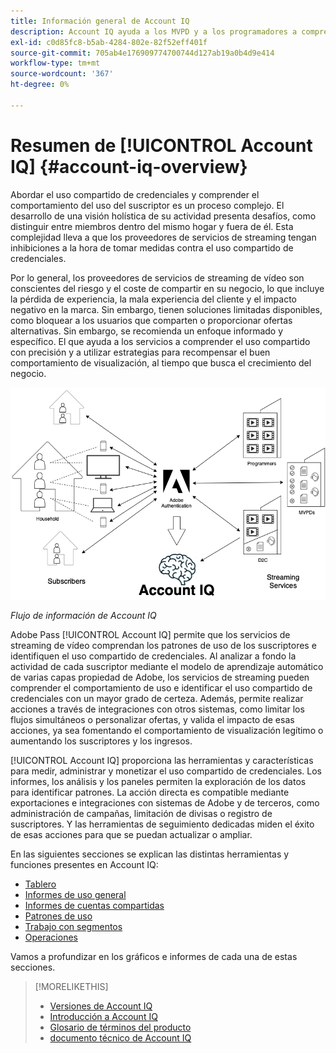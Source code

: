 ```yaml
---
title: Información general de Account IQ
description: Account IQ ayuda a los MVPD y a los programadores a comprender los riesgos para sus ingresos y operaciones comerciales, y a determinar las acciones más eficaces que deben realizarse para mitigar los impactos del fraude de credenciales.
exl-id: c0d85fc8-b5ab-4284-802e-82f52eff401f
source-git-commit: 705ab4e176909774700744d127ab19a0b4d9e414
workflow-type: tm+mt
source-wordcount: '367'
ht-degree: 0%

---
```


# Resumen de [!UICONTROL Account IQ] {#account-iq-overview}

Abordar el uso compartido de credenciales y comprender el comportamiento del uso del suscriptor es un proceso complejo. El desarrollo de una visión holística de su actividad presenta desafíos, como distinguir entre miembros dentro del mismo hogar y fuera de él. Esta complejidad lleva a que los proveedores de servicios de streaming tengan inhibiciones a la hora de tomar medidas contra el uso compartido de credenciales.

Por lo general, los proveedores de servicios de streaming de vídeo son conscientes del riesgo y el coste de compartir en su negocio, lo que incluye la pérdida de experiencia, la mala experiencia del cliente y el impacto negativo en la marca. Sin embargo, tienen soluciones limitadas disponibles, como bloquear a los usuarios que comparten o proporcionar ofertas alternativas. Sin embargo, se recomienda un enfoque informado y específico. El que ayuda a los servicios a comprender el uso compartido con precisión y a utilizar estrategias para recompensar el buen comportamiento de visualización, al tiempo que busca el crecimiento del negocio. </span>

![Diagrama de flujo de Account IQ](assets/aiq-intro.png)

*Flujo de información de Account IQ*

Adobe Pass [!UICONTROL Account IQ] permite que los servicios de streaming de vídeo comprendan los patrones de uso de los suscriptores e identifiquen el uso compartido de credenciales. Al analizar a fondo la actividad de cada suscriptor mediante el modelo de aprendizaje automático de varias capas propiedad de Adobe, los servicios de streaming pueden comprender el comportamiento de uso e identificar el uso compartido de credenciales con un mayor grado de certeza. Además, permite realizar acciones a través de integraciones con otros sistemas, como limitar los flujos simultáneos o personalizar ofertas, y valida el impacto de esas acciones, ya sea fomentando el comportamiento de visualización legítimo o aumentando los suscriptores y los ingresos.

[!UICONTROL Account IQ] proporciona las herramientas y características para medir, administrar y monetizar el uso compartido de credenciales. Los informes, los análisis y los paneles permiten la exploración de los datos para identificar patrones. La acción directa es compatible mediante exportaciones e integraciones con sistemas de Adobe y de terceros, como administración de campañas, limitación de divisas o registro de suscriptores. Y las herramientas de seguimiento dedicadas miden el éxito de esas acciones para que se puedan actualizar o ampliar.

En las siguientes secciones se explican las distintas herramientas y funciones presentes en Account IQ:

* [Tablero](/help/accountiq/introduction-dashboard.md)
* [Informes de uso general](/help/accountiq/general-usage-reports.md)
* [Informes de cuentas compartidas](/help/accountiq/shared-acc-reports.md)
* [Patrones de uso](/help/accountiq/usage-patterns.md)
* [Trabajo con segmentos](/help/accountiq/work-with-segments.md)
* [Operaciones](/help/accountiq/operations.md)

Vamos a profundizar en los gráficos e informes de cada una de estas secciones.

>[!MORELIKETHIS]
>
>* [Versiones de Account IQ](/help/accountiq/versions-aiq.md)
>* [Introducción a Account IQ](/help/accountiq/get-started.md)
>* [Glosario de términos del producto](/help/accountiq/product-concepts.md)
>* [documento técnico de Account IQ](https://www.adobe.com/content/dam/dx/us/en/products/primetime/resources/primetime-account-iq-whitepaper.pdf)


